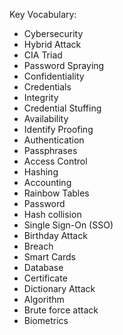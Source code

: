 Key Vocabulary:
- Cybersecurity
- Hybrid Attack
- CIA Triad
- Password Spraying
- Confidentiality
- Credentials
- Integrity
- Credential Stuffing
- Availability
- Identify Proofing
- Authentication
- Passphrases
- Access Control
- Hashing
- Accounting
- Rainbow Tables
- Password
- Hash collision
- Single Sign-On (SSO)
- Birthday Attack
- Breach
- Smart Cards
- Database
- Certificate
- Dictionary Attack
- Algorithm
- Brute force attack
- Biometrics